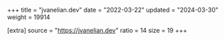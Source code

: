+++
title = "jvanelian.dev"
date = "2022-03-22"
updated = "2024-03-30"
weight = 19914

[extra]
source = "https://jvanelian.dev"
ratio = 14
size = 19
+++
